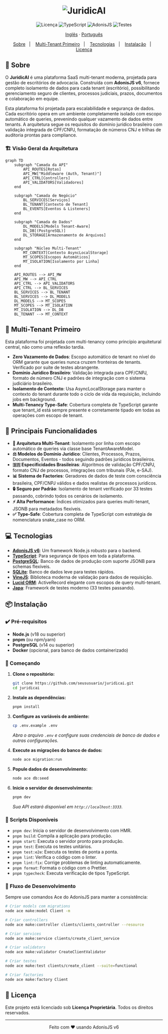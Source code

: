 <h1 align="center">
  <img src="https://raw.githubusercontent.com/gabrielmaialva33/juridicai/refs/heads/main/.github/assets/law_2.png" alt="JuridicAI">
</h1>

<p align="center">
  <img src="https://img.shields.io/badge/licença-Proprietária-00b8d3?style=flat-square" alt="Licença" />
  <img src="https://img.shields.io/badge/TypeScript-5.9-3178C6?style=flat-square" alt="TypeScript" >
  <img src="https://img.shields.io/badge/AdonisJS-6.0-5A45FF?style=flat-square" alt="AdonisJS" >
  <img src="https://img.shields.io/badge/Testes-33%20passando-00C853?style=flat-square" alt="Testes" >
</p>

<p align="center">
    <a href="README.md">Inglês</a>
    ·
    <a href="README-pt.md">Português</a>
</p>

<p align="center">
  <a href="#bookmark-sobre">Sobre</a>&nbsp;&nbsp;&nbsp;|&nbsp;&nbsp;&nbsp;
  <a href="#rocket-multi-tenant-primeiro">Multi-Tenant Primeiro</a>&nbsp;&nbsp;&nbsp;|&nbsp;&nbsp;&nbsp;
  <a href="#computer-tecnologias">Tecnologias</a>&nbsp;&nbsp;&nbsp;|&nbsp;&nbsp;&nbsp;
  <a href="#package-instalação">Instalação</a>&nbsp;&nbsp;&nbsp;|&nbsp;&nbsp;&nbsp;
  <a href="#memo-licença">Licença</a>
</p>

## :bookmark: Sobre

O **JuridicAI** é uma plataforma SaaS multi-tenant moderna, projetada para gestão de escritórios de advocacia. Construída com **AdonisJS v6**, fornece completo isolamento de dados para cada tenant (escritório), possibilitando gerenciamento seguro de clientes, processos judiciais, prazos, documentos e colaboração em equipe.

Esta plataforma foi projetada para escalabilidade e segurança de dados. Cada escritório opera em um ambiente completamente isolado com escopo automático de queries, prevenindo qualquer vazamento de dados entre tenants. A arquitetura segue os requisitos do domínio jurídico brasileiro com validação integrada de CPF/CNPJ, formatação de números CNJ e trilhas de auditoria prontas para compliance.

### 🏗️ Visão Geral da Arquitetura

```mermaid
graph TD
    subgraph "Camada da API"
        API_ROUTES[Rotas]
        API_MW["Middleware (Auth, Tenant)"]
        API_CTRL[Controllers]
        API_VALIDATORS[Validadores]
    end

    subgraph "Camada de Negócio"
        BL_SERVICES[Serviços]
        BL_TENANT[Contexto de Tenant]
        BL_EVENTS[Eventos & Listeners]
    end

    subgraph "Camada de Dados"
        DL_MODELS[Models Tenant-Aware]
        DL_DB[(PostgreSQL)]
        DL_STORAGE[Armazenamento de Arquivos]
    end

    subgraph "Núcleo Multi-Tenant"
        MT_CONTEXT[Contexto AsyncLocalStorage]
        MT_SCOPES[Escopos Automáticos]
        MT_ISOLATION[Isolamento por Linha]
    end

    API_ROUTES --> API_MW
    API_MW --> API_CTRL
    API_CTRL --> API_VALIDATORS
    API_CTRL --> BL_SERVICES
    BL_SERVICES --> BL_TENANT
    BL_SERVICES --> DL_MODELS
    DL_MODELS --> MT_SCOPES
    MT_SCOPES --> MT_ISOLATION
    MT_ISOLATION --> DL_DB
    BL_TENANT --> MT_CONTEXT
```

## :rocket: Multi-Tenant Primeiro

Esta plataforma foi projetada com multi-tenancy como princípio arquitetural central, não como uma reflexão tardia.

- **Zero Vazamento de Dados**: Escopo automático de tenant no nível do ORM garante que queries nunca cruzem fronteiras de tenants. Verificado por suite de testes abrangente.
- **Domínio Jurídico Brasileiro**: Validação integrada para CPF/CNPJ, formato de número CNJ e padrões de integração com o sistema judiciário brasileiro.
- **Isolamento de Contexto**: Usa AsyncLocalStorage para manter o contexto do tenant durante todo o ciclo de vida da requisição, incluindo jobs em background.
- **Multi-Tenancy Type-Safe**: Cobertura completa de TypeScript garante que tenant_id está sempre presente e corretamente tipado em todas as operações com escopo de tenant.

## 🌟 Principais Funcionalidades

- **🏢 Arquitetura Multi-Tenant**: Isolamento por linha com escopo automático de queries via classe base TenantAwareModel.
- **⚖️ Modelos do Domínio Jurídico**: Clientes, Processos, Prazos, Documentos, Eventos - todos seguindo padrões jurídicos brasileiros.
- **🇧🇷 Especificidades Brasileiras**: Algoritmos de validação CPF/CNPJ, formato CNJ de processos, integrações com tribunais (PJe, e-SAJ).
- **📊 Sistema de Factories**: Geradores de dados de teste com consciência brasileira, CPF/CNPJ válidos e dados realistas de processos jurídicos.
- **🔒 Seguro por Padrão**: Isolamento de tenant verificado por 33 testes passando, cobrindo todos os cenários de isolamento.
- **⚡️ Alta Performance**: Índices otimizados para queries multi-tenant, JSONB para metadados flexíveis.
- **✅ Type-Safe**: Cobertura completa de TypeScript com estratégia de nomenclatura snake_case no ORM.

## :computer: Tecnologias

- **[AdonisJS v6](https://adonisjs.com/)**: Um framework Node.js robusto para o backend.
- **[TypeScript](https://www.typescriptlang.org/)**: Para segurança de tipos em toda a plataforma.
- **[PostgreSQL](https://www.postgresql.org/)**: Banco de dados de produção com suporte JSONB para schemas flexíveis.
- **[SQLite](https://www.sqlite.org/)**: Banco de dados leve para testes rápidos.
- **[VineJS](https://vinejs.dev/)**: Biblioteca moderna de validação para dados de requisição.
- **[Lucid ORM](https://lucid.adonisjs.com/)**: ActiveRecord elegante com escopos de query multi-tenant.
- **[Japa](https://japa.dev/)**: Framework de testes moderno (33 testes passando).

## :package: Instalação

### ✔️ Pré-requisitos

- **Node.js** (v18 ou superior)
- **pnpm** (ou npm/yarn)
- **PostgreSQL** (v14 ou superior)
- **Docker** (opcional, para banco de dados containerizado)

### 🚀 Começando

1. **Clone o repositório:**

   ```sh
   git clone https://github.com/seususuario/juridicai.git
   cd juridicai
   ```

2. **Instale as dependências:**

   ```sh
   pnpm install
   ```

3. **Configure as variáveis de ambiente:**

   ```sh
   cp .env.example .env
   ```

   _Abra o arquivo `.env` e configure suas credenciais de banco de dados e outras configurações._

4. **Execute as migrações do banco de dados:**

   ```sh
   node ace migration:run
   ```

5. **Popule dados de desenvolvimento:**

   ```sh
   node ace db:seed
   ```

6. **Inicie o servidor de desenvolvimento:**
   ```sh
   pnpm dev
   ```
   _Sua API estará disponível em `http://localhost:3333`._

### 📜 Scripts Disponíveis

- `pnpm dev`: Inicia o servidor de desenvolvimento com HMR.
- `pnpm build`: Compila a aplicação para produção.
- `pnpm start`: Executa o servidor pronto para produção.
- `pnpm test`: Executa os testes unitários.
- `pnpm test:e2e`: Executa os testes de ponta a ponta.
- `pnpm lint`: Verifica o código com o linter.
- `pnpm lint:fix`: Corrige problemas de linting automaticamente.
- `pnpm format`: Formata o código com o Prettier.
- `pnpm typecheck`: Executa verificação de tipos TypeScript.

### 🧪 Fluxo de Desenvolvimento

Sempre use comandos Ace do AdonisJS para manter a consistência:

```bash
# Criar models com migrations
node ace make:model Client -m

# Criar controllers
node ace make:controller clients/clients_controller --resource

# Criar services
node ace make:service clients/create_client_service

# Criar validators
node ace make:validator CreateClientValidator

# Criar testes
node ace make:test clients/create_client --suite=functional

# Criar factories
node ace make:factory Client
```

## :memo: Licença

Este projeto está licenciado sob **Licença Proprietária**. Todos os direitos reservados.

---

<p align="center">
  Feito com ❤️ usando AdonisJS v6
</p>
